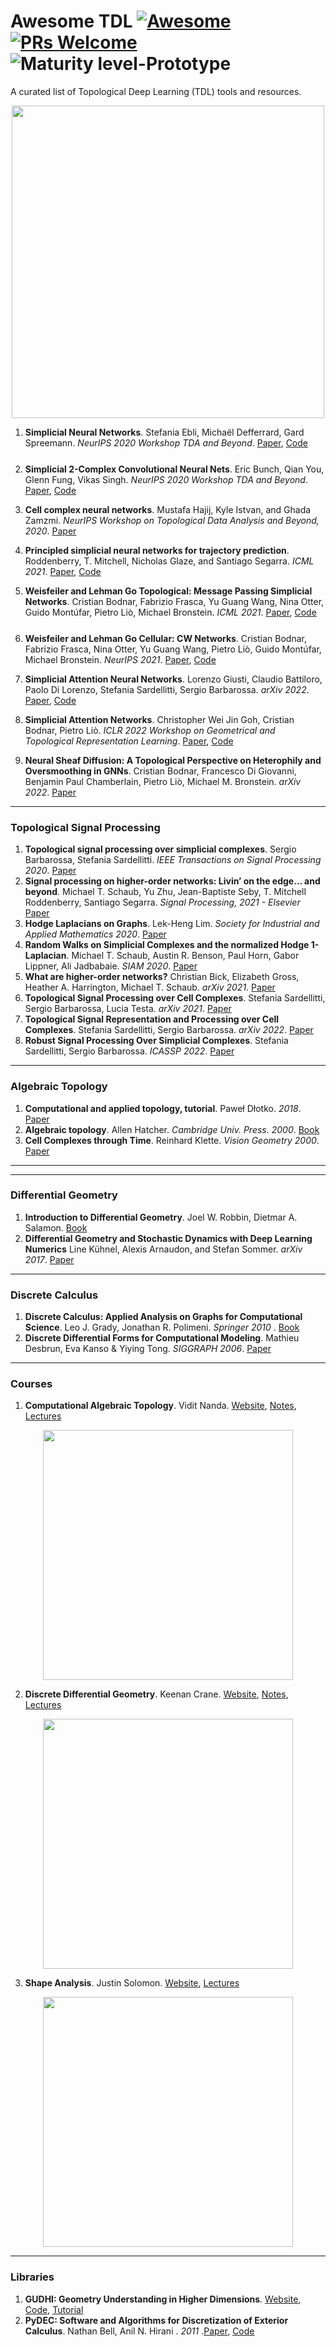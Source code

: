 # Awesome TDL  [![Awesome](https://awesome.re/badge.svg)](https://github.com/sindresorhus/awesome) [![PRs Welcome](https://img.shields.io/badge/PRs-welcome-brightgreen.svg?style=flat-square)](http://makeapullrequest.com) ![Maturity level-Prototype](https://img.shields.io/badge/Maturity%20Level-Prototype-red)


A curated list of Topological Deep Learning (TDL) tools and resources. 

<p align="center">
  <img width="500" src="https://i.stack.imgur.com/OtHjc.jpg">
</p>


1. **Simplicial Neural Networks**. Stefania Ebli, Michaël Defferrard, Gard Spreemann. *NeurIPS 2020 Workshop TDA and Beyond*. [Paper](https://openreview.net/pdf?id=nPCt39DVIfk), [Code](https://github.com/stefaniaebli/simplicial_neural_networks) <img width="46" height="11" src="https://production-assets.paperswithcode.com/perf/images/frameworks/pytorch-2fbf2cb9.png">

2. **Simplicial 2-Complex Convolutional Neural Nets**. Eric Bunch, Qian You, Glenn Fung, Vikas Singh. *NeurIPS 2020 Workshop TDA and Beyond*. [Paper](https://openreview.net/pdf?id=TLbnsKrt6J-), [Code](https://github.com/AmFamMLTeam/simplicial-2-complex-cnns) <img width="46" height="11" src="https://production-assets.paperswithcode.com/perf/images/frameworks/pytorch-2fbf2cb9.png">

3. **Cell complex neural networks**. Mustafa Hajij, Kyle Istvan, and Ghada Zamzmi. *NeurIPS Workshop on Topological Data Analysis and Beyond, 2020*. [Paper](https://openreview.net/pdf?id=6Tq18ySFpGU)

4. **Principled simplicial neural networks for trajectory prediction**.  Roddenberry, T. Mitchell, Nicholas Glaze, and Santiago Segarra. *ICML 2021*. [Paper](http://proceedings.mlr.press/v139/roddenberry21a/roddenberry21a.pdf), [Code](https://github.com/nglaze00/SCoNe_GCN) <img width="20" height="11" src="https://production-assets.paperswithcode.com/perf/images/frameworks/jax-6ee30fa5.png">

5. **Weisfeiler and Lehman Go Topological: Message Passing Simplicial Networks**. Cristian Bodnar, Fabrizio Frasca, Yu Guang Wang, Nina Otter, Guido Montúfar, Pietro Liò, Michael Bronstein. *ICML 2021*. [Paper](http://proceedings.mlr.press/v139/bodnar21a/bodnar21a.pdf), [Code](https://github.com/twitter-research/cwn) <img width="46" height="11" src="https://production-assets.paperswithcode.com/perf/images/frameworks/pytorch-2fbf2cb9.png">

6. **Weisfeiler and Lehman Go Cellular: CW Networks**. Cristian Bodnar, Fabrizio Frasca, Nina Otter, Yu Guang Wang, Pietro Liò, Guido Montúfar, Michael Bronstein. *NeurIPS 2021*. [Paper](https://proceedings.neurips.cc/paper/2021/file/157792e4abb490f99dbd738483e0d2d4-Paper.pdf), [Code](https://github.com/twitter-research/cwn) <img width="46" height="11" src="https://production-assets.paperswithcode.com/perf/images/frameworks/pytorch-2fbf2cb9.png">

7. **Simplicial Attention Neural Networks**. Lorenzo Giusti, Claudio Battiloro, Paolo Di Lorenzo, Stefania Sardellitti, Sergio Barbarossa. *arXiv 2022*. [Paper](https://arxiv.org/abs/2203.07485), [Code](https://github.com/lrnzgiusti/simplicial-attention-networks) <img width="46" height="11" src="https://production-assets.paperswithcode.com/perf/images/frameworks/pytorch-2fbf2cb9.png">

8. **Simplicial Attention Networks**. Christopher Wei Jin Goh, Cristian Bodnar, Pietro Liò. *ICLR 2022 Workshop on Geometrical and Topological Representation Learning*. [Paper](https://arxiv.org/abs/2204.09455), [Code](https://github.com/ggoh29/Simplicial-neural-network-benchmark) <img width="46" height="11" src="https://production-assets.paperswithcode.com/perf/images/frameworks/pytorch-2fbf2cb9.png">

9. **Neural Sheaf Diffusion: A Topological Perspective on Heterophily and Oversmoothing in GNNs**. Cristian Bodnar, Francesco Di Giovanni, Benjamin Paul Chamberlain, Pietro Liò, Michael M. Bronstein. *arXiv 2022*. [Paper](https://arxiv.org/abs/2202.04579)

---

### Topological Signal Processing
1. **Topological signal processing over simplicial complexes**. Sergio Barbarossa, Stefania Sardellitti. *IEEE Transactions on Signal Processing 2020*. [Paper](https://arxiv.org/abs/1907.11577)
2. **Signal processing on higher-order networks: Livin’ on the edge... and beyond**. Michael T. Schaub, Yu Zhu, Jean-Baptiste Seby, T. Mitchell Roddenberry, Santiago Segarra. *Signal Processing, 2021 - Elsevier* [Paper](https://arxiv.org/abs/2101.05510)
3. **Hodge Laplacians on Graphs**. Lek-Heng Lim. *Society for Industrial and Applied Mathematics 2020*. [Paper](https://epubs.siam.org/doi/pdf/10.1137/18M1223101)
4. **Random Walks on Simplicial Complexes and the normalized Hodge 1-Laplacian**. Michael T. Schaub, Austin R. Benson, Paul Horn, Gabor Lippner, Ali Jadbabaie. *SIAM 2020*. [Paper](https://epubs.siam.org/doi/pdf/10.1137/18M1201019?casa_token=3_n5OReMfD8AAAAA:1al8NfUIgAK5Gu0SiiHvNjgTVvrcX6uc9EhF0IZcd9V58JefCh4GUnWItVYFGFvAnhNIOo7v)
5. **What are higher-order networks?** Christian Bick, Elizabeth Gross, Heather A. Harrington, Michael T. Schaub. *arXiv 2021*. [Paper](https://arxiv.org/abs/2104.11329)
6. **Topological Signal Processing over Cell Complexes**. Stefania Sardellitti, Sergio Barbarossa, Lucia Testa. *arXiv 2021*. [Paper](https://arxiv.org/abs/2112.06709)
7. **Topological Signal Representation and Processing over Cell Complexes**. Stefania Sardellitti, Sergio Barbarossa. *arXiv 2022*. [Paper](https://arxiv.org/abs/2201.08993)
8. **Robust Signal Processing Over Simplicial Complexes**. Stefania Sardellitti, Sergio Barbarossa. *ICASSP 2022*. [Paper](https://ieeexplore.ieee.org/abstract/document/9746761/)

---

### Algebraic Topology

1. **Computational and applied topology, tutorial**. Paweł Dłotko. *2018*. [Paper](https://arxiv.org/abs/1807.08607)
2. **Algebraic topology**. Allen Hatcher.  *Cambridge Univ. Press. 2000*. [Book](http://pi.math.cornell.edu/~hatcher/AT/AT.pdf)
3. **Cell Complexes through Time**. Reinhard Klette. *Vision Geometry 2000*. [Paper](https://www.maths.ed.ac.uk/~v1ranick/papers/klette.pdf)
---

---

### Differential Geometry

1. **Introduction to Differential Geometry**. Joel W. Robbin, Dietmar A. Salamon. [Book](https://people.math.ethz.ch/~salamon/PREPRINTS/diffgeo.pdf)
2. **Differential Geometry and Stochastic Dynamics with Deep Learning Numerics** Line Kühnel, Alexis Arnaudon, and Stefan Sommer. *arXiv 2017*. [Paper](https://arxiv.org/pdf/1712.08364.pdf)
---

### Discrete Calculus

1. **Discrete Calculus: Applied Analysis on Graphs for Computational Science**. Leo J. Grady, Jonathan R. Polimeni. *Springer 2010* . [Book](http://leogrady.net/wp-content/uploads/2017/01/grady2010discrete.pdf)
2. **Discrete Differential Forms for Computational Modeling**. Mathieu Desbrun, Eva Kanso & Yiying Tong. *SIGGRAPH 2006*. [Paper](https://dl.acm.org/doi/pdf/10.1145/1185657.1185665?casa_token=K71FDD1wHvAAAAAA:BtLvvN-ChokfibpRnGZAOSNvBW4Qy0ZkiasCFoL3PovzI4TKqBAZz8W8aGb9wgSb1WG8gQmyvsIH)
---

### Courses

1.  **Computational Algebraic Topology**.  Vidit Nanda. [Website](https://people.maths.ox.ac.uk/nanda/cat/), [Notes](https://people.maths.ox.ac.uk/nanda/cat/TDANotes.pdf), [Lectures](https://www.youtube.com/playlist?list=PLnLAqsCN_2ke8_EUd_KoJsLkPO0BKrrc6)

<p align="center">
  <img width="400" src="https://upload.wikimedia.org/wikipedia/commons/1/17/Torus.png">
</p>



2. **Discrete Differential Geometry**. Keenan Crane. [Website](https://brickisland.net/DDGSpring2022/), [Notes](http://www.cs.cmu.edu/~kmcrane/Projects/DDG/paper.pdf), [Lectures](https://www.youtube.com/playlist?list=PL9_jI1bdZmz0hIrNCMQW1YmZysAiIYSSS)

<p align="center">
  <img width="400" src="https://brickisland.net/DDGSpring2022/wp-content/uploads/2019/01/cropped-cropped-header.png">
</p>


3. **Shape Analysis**. Justin Solomon. [Website](http://groups.csail.mit.edu/gdpgroup/6838_spring_2021.html), [Lectures](https://www.youtube.com/playlist?list=PLQ3UicqQtfNtUcdTMLgKSTTOiEsCw2VBW)

<p align="center">
  <img width="400" src="http://groups.csail.mit.edu/gdpgroup/assets/research_thumbnails/teapot.png">
</p>


---

### Libraries

1. **GUDHI: Geometry Understanding in Higher Dimensions**. [Website](https://gudhi.inria.fr/), [Code](https://github.com/GUDHI/gudhi-devel), [Tutorial](https://github.com/VincentRouvreau/GUDHI_presentation-NIPS_2017) 
2. **PyDEC: Software and Algorithms for Discretization of Exterior Calculus**. Nathan Bell, Anil N. Hirani . *2011* .[Paper](https://arxiv.org/abs/1103.3076), [Code](https://github.com/hirani/pydec)

